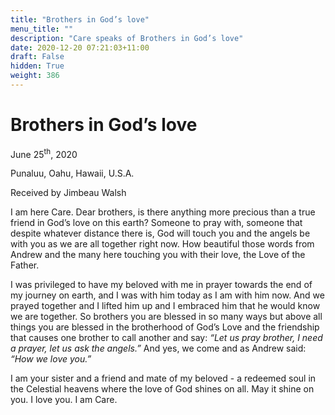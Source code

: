 ```yaml
---
title: "Brothers in God’s love"
menu_title: ""
description: "Care speaks of Brothers in God’s love"
date: 2020-12-20 07:21:03+11:00
draft: False
hidden: True
weight: 386
---
```

# Brothers in God’s love

June 25<sup>th</sup>, 2020

Punaluu, Oahu, Hawaii, U.S.A.

Received by Jimbeau Walsh



I am here Care. Dear brothers, is there anything more precious than a true friend in God’s love on this earth? Someone to pray with, someone that despite whatever distance there is, God will touch you and the angels be with you as we are all together right now. How beautiful those words from Andrew and the many here touching you with their love, the Love of the Father.

I was privileged to have my beloved with me in prayer towards the end of my journey on earth, and I was with him today as I am with him now. And we prayed together and I lifted him up and I embraced him that he would know we are together. So brothers you are blessed in so many ways but above all things you are blessed in the brotherhood of God’s Love and the friendship that causes one brother to call another and say: *“Let us pray brother, I need a prayer, let us ask the angels.”* And yes, we come and as Andrew said: *“How we love you.”* 

I am your sister and a friend and mate of my beloved - a redeemed soul in the Celestial heavens where the love of God shines on all. May it shine on you. I love you. I am Care.